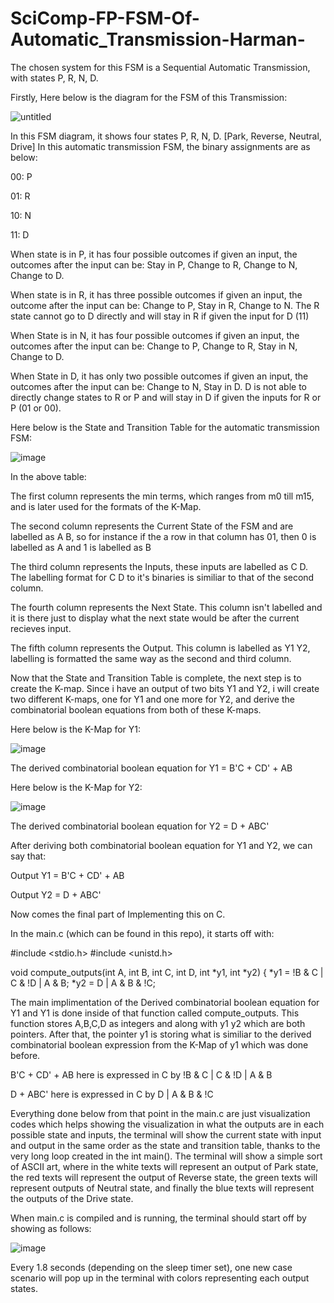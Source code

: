 # SciComp-FP-FSM-Of-Automatic_Transmission-Harman-



The chosen system for this FSM is a Sequential Automatic Transmission, with states P, R, N, D.


Firstly, Here below is the diagram for the FSM of this Transmission:

![untitled](https://user-images.githubusercontent.com/114371673/209840809-be77e930-37d7-4847-9431-ef6b15eb0f16.png)




In this FSM diagram, it shows four states P, R, N, D. [Park, Reverse, Neutral, Drive]
In this automatic transmission FSM, the binary assignments are as below:

00: P

01: R

10: N

11: D

When state is in P, it has four possible outcomes if given an input, the outcomes after the input can be: Stay in P, Change to R, Change to N, Change to D.

When state is in R, it has three possible outcomes if given an input, the outcome after the input can be: Change to P, Stay in R, Change to N. The R state cannot go to D directly and will stay in R if given the input for D (11)

When State is in N, it has four possible outcomes if given an input, the outcomes after the input can be: Change to P, Change to R, Stay in N, Change to D.

When State in D, it has only two possible outcomes if given an input, the outcomes after the input can be: Change to N, Stay in D. D is not able to directly change states to R or P and will stay in D if given the inputs for R or P (01 or 00).







Here below is the State and Transition Table for the automatic transmission FSM:


![image](https://user-images.githubusercontent.com/114371673/209611610-684d008f-b80f-4914-aa4d-1cae6fe605bb.png)



In the above table: 

The first column represents the min terms, which ranges from m0 till m15, and is later used for the formats of the K-Map.

The second column represents the Current State of the FSM and are labelled as A B, so for instance if the a row in that column has 01, then 0 is labelled as A and 1 is labelled as B

The third column represents the Inputs, these inputs are labelled as C D. The labelling format for C D to it's binaries is similiar to that of the second column.

The fourth column represents the Next State. This column isn't labelled and it is there just to display what the next state would be after the current recieves input.

The fifth column represents the Output. This column is labelled as Y1 Y2, labelling is formatted the same way as the second and third column.



Now that the State and Transition Table is complete, the next step is to create the K-map. Since i have an output of two bits Y1 and Y2, i will create two different K-maps, one for Y1 and one more for Y2, and derive the combinatorial boolean equations from both of these K-maps.


Here below is the K-Map for Y1:


![image](https://user-images.githubusercontent.com/114371673/209612822-f9e3377a-0577-4e48-be76-72396e454dd6.png)


The derived combinatorial boolean equation for Y1 = B'C + CD' + AB


Here below is the K-Map for Y2:

![image](https://user-images.githubusercontent.com/114371673/209613106-5c916546-ee4d-4074-acbd-5dc82e2e6d5e.png)


The derived combinatorial boolean equation for Y2 = D + ABC'




After deriving both combinatorial boolean equation for Y1 and Y2, we can say that:

Output Y1 = B'C + CD' + AB


Output Y2 = D + ABC'



Now comes the final part of Implementing this on C. 


In the main.c (which can be found in this repo), it starts off with:

#include <stdio.h>
#include <unistd.h>

void compute_outputs(int A, int B, int C, int D, int *y1, int *y2) {
*y1 = !B & C | C & !D | A & B;
*y2 = D | A & B & !C;




The main implimentation of the Derived combinatorial boolean equation for Y1 and Y1 is done inside of that function called compute_outputs. This function stores A,B,C,D as integers and along with y1 y2 which are both pointers. After that, the pointer y1 is storing what is similiar to the derived combinatorial boolean expression from the K-Map of y1 which was done before. 

B'C + CD' + AB here  is expressed in C by !B & C | C & !D | A & B

D + ABC' here is expressed in C by D | A & B & !C

Everything done below from that point in the main.c are just visualization codes which helps showing the visualization in what the outputs are in each possible state and inputs, the terminal will show the current state with input and output in the same order as the state and transition table, thanks to the very long loop created in the int main(). The terminal will show a simple sort of ASCII art, where in the white texts will represent an output of Park state, the red texts will represent the output of Reverse state, the green texts will represent outputs of Neutral state, and finally the blue texts will represent the outputs of the Drive state. 

 


When main.c is compiled and is running, the terminal should start off by showing as follows:

![image](https://user-images.githubusercontent.com/114371673/209617619-643e0e1f-d0a0-4aef-8de7-982d2b9550b0.png)




Every 1.8 seconds (depending on the sleep timer set), one new case scenario will pop up in the terminal with colors representing each output states. 

  









